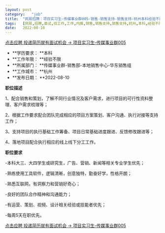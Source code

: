 ```yaml
---
layout:	post
category:	"job"
title:	"网易招聘：项目实习生-传媒事业群005-销售-销售支持-销售支持-杭州本科经验不限"
tags:	[网易,招聘,面试,找工作,工作,内推,销售,销售支持,销售支持,杭州,本科,经验不限]
date:	2022-08-10
---
```


[点击应聘 投递简历就有面试机会 ->  项目实习生-传媒事业群005](http://mobile.bole.netease.com/bole/boleDetail?id=42247&employeeId=346f03c3cda5f04c&key=all)



- **学历要求： **本科
- **工作年限： **经验不限
- **所属部门： **传媒事业群-销售部-本地销售中心-华东销售组
- **工作城市： **杭州
- **发布日期： **2022-08-10



**职位描述**

1、配合销售和策划，了解不同行业情况及客户需求，进行项目的可行性资料整理、客户需求梳理等；

2、根据工作要求配合团队完成相应的项目方案策划、客户沟通、执行对接等支持工作；

3、支持项目的执行基础工作筹备、项目日常基础进度跟进、反馈修改跟进等；

4、落地项目配合执行相应的线上线下分工工作。



**职位要求**

-本科大三、大四学生或研究生，广告、营销、新闻等相关专业学生优先；

-熟练使用工具软件，逻辑清晰，创意独特，勤奋好学，性格开朗；  

-熟悉互联网，有洞察力和营销好奇心；

-良好的团队合作精神和沟通能力；

-有运营、策划、视频、设计相关经验或技能者优先；

-每周5天在职优先。





[点击应聘 投递简历就有面试机会 ->  项目实习生-传媒事业群005](http://mobile.bole.netease.com/bole/boleDetail?id=42247&employeeId=346f03c3cda5f04c&key=all)